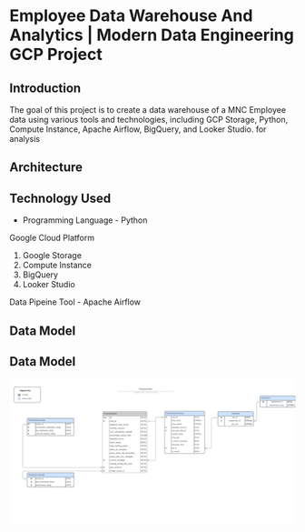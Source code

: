 # Employee Data Warehouse And Analytics | Modern Data Engineering GCP Project


## Introduction

The goal of this project is to create a data warehouse of a MNC Employee data using various tools and technologies, including GCP Storage, Python, Compute Instance, Apache Airflow, BigQuery, and Looker Studio.
for analysis 

## Architecture 


## Technology Used
- Programming Language - Python

Google Cloud Platform
1. Google Storage
2. Compute Instance 
3. BigQuery
4. Looker Studio

Data Pipeine Tool - Apache Airflow

## Data Model

## Data Model
<img src="Employee.jpg">
